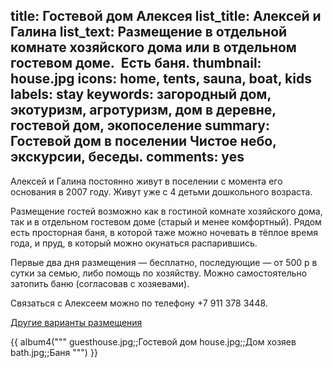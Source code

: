 title: Гостевой дом Алексея
list_title: Алексей и Галина
list_text: Размещение в отдельной комнате хозяйского дома или в отдельном гостевом доме.  Есть баня.
thumbnail: house.jpg
icons: home, tents, sauna, boat, kids
labels: stay
keywords: загородный дом, экотуризм, агротуризм, дом в деревне, гостевой дом, экопоселение
summary: Гостевой дом в поселении Чистое небо, экскурсии, беседы.
comments: yes
---
Алексей и Галина постоянно живут в поселении с момента его основания в 2007 году.
Живут уже с 4 детьми дошкольного возраста.

Размещение гостей возможно как в гостиной комнате хозяйского дома, так и в отдельном гостевом доме (старый и менее комфортный).
Рядом есть просторная баня, в которой таже можно ночевать в тёплое время года, и пруд, в который можно окунаться распарившись.

Первые два дня размещения — бесплатно, последующие — от 500 р в сутки за семью, либо помощь по хозяйству.
Можно самостоятельно затопить баню (согласовав с хозяевами).

Связаться с Алексеем можно по телефону +7 911 378 3448.

[Другие варианты размещения](/stay/)

{{ album4("""
guesthouse.jpg;;Гостевой дом
house.jpg;;Дом хозяев
bath.jpg;;Баня
""") }}
